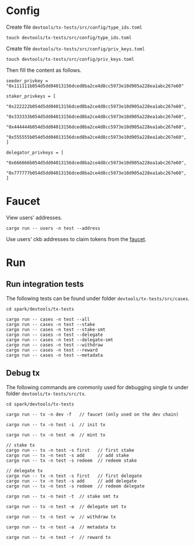 # Config

Create file `devtools/tx-tests/src/config/type_ids.toml`
```
touch devtools/tx-tests/src/config/type_ids.toml
```

Create file `devtools/tx-tests/src/config/priv_keys.toml`
```
touch devtools/tx-tests/src/config/priv_keys.toml
```

Then fill the content as follows.
```
seeder_privkey = "0x111111b054d5dd04013156dced8ba2ce4d8cc5973e10d905a228ea1abc267e60"

staker_privkeys = [
    "0x222222b054d5dd04013156dced8ba2ce4d8cc5973e10d905a228ea1abc267e60",
    "0x333333b054d5dd04013156dced8ba2ce4d8cc5973e10d905a228ea1abc267e60",
    "0x444444b054d5dd04013156dced8ba2ce4d8cc5973e10d905a228ea1abc267e60",
    "0x555555b054d5dd04013156dced8ba2ce4d8cc5973e10d905a228ea1abc267e60",
]

delegator_privkeys = [
    "0x666666b054d5dd04013156dced8ba2ce4d8cc5973e10d905a228ea1abc267e60",
    "0x777777b054d5dd04013156dced8ba2ce4d8cc5973e10d905a228ea1abc267e60",
]
```

# Faucet

View users' addresses.
```
cargo run -- users -n test --address
```

Use users' ckb addresses to claim tokens from the [faucet](https://faucet.nervos.org).

# Run

## Run integration tests

The following tests can be found under folder `devtools/tx-tests/src/cases`.

```
cd spark/devtools/tx-tests

cargo run -- cases -n test --all
cargo run -- cases -n test --stake
cargo run -- cases -n test --stake-smt
cargo run -- cases -n test --delegate
cargo run -- cases -n test --delegate-smt
cargo run -- cases -n test --withdraw
cargo run -- cases -n test --reward
cargo run -- cases -n test --metadata
```

## Debug tx

The following commands are commonly used for debugging single tx under folder `devtools/tx-tests/src/tx`.

```
cd spark/devtools/tx-tests

cargo run -- tx -n dev -f   // faucet (only used on the dev chain)

cargo run -- tx -n test -i  // init tx

cargo run -- tx -n test -m  // mint tx

// stake tx
cargo run -- tx -n test -s first   // first stake
cargo run -- tx -n test -s add     // add stake
cargo run -- tx -n test -s redeem  // redeem stake

// delegate tx
cargo run -- tx -n test -s first   // first delegate
cargo run -- tx -n test -s add     // add delegate
cargo run -- tx -n test -s redeem  // redeem delegate

cargo run -- tx -n test -t  // stake smt tx

cargo run -- tx -n test -e  // delegate smt tx

cargo run -- tx -n test -w  // withdraw tx

cargo run -- tx -n test -a  // metadata tx

cargo run -- tx -n test -r  // reward tx
```
